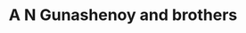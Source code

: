 ---
title: "A N Gunashenoy and brothers"
url: /kollam/a-n-gunashenoy-and-brothers/
shop: Eisenwaren
---